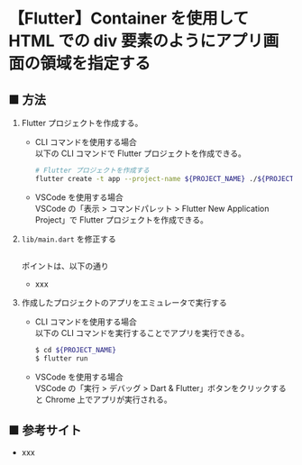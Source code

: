 # 【Flutter】Container を使用して HTML での div 要素のようにアプリ画面の領域を指定する

## ■ 方法

1. Flutter プロジェクトを作成する。<br>
    - CLI コマンドを使用する場合<br>
      以下の CLI コマンドで Flutter プロジェクトを作成できる。
      ```sh
      # Flutter プロジェクトを作成する
      flutter create -t app --project-name ${PROJECT_NAME} ./${PROJECT_NAME}
      ```

    - VSCode を使用する場合<br>
      VSCode の「表示 > コマンドパレット > Flutter New Application Project」で Flutter プロジェクトを作成できる。

1. `lib/main.dart` を修正する
    ```dart
    ```

    ポイントは、以下の通り

    - xxx

1. 作成したプロジェクトのアプリをエミュレータで実行する<br>
    - CLI コマンドを使用する場合<br>
      以下の CLI コマンドを実行することでアプリを実行できる。

      ```sh
      $ cd ${PROJECT_NAME}
      $ flutter run
      ```

    - VSCode を使用する場合<br>
      VSCode の「実行 > デバッグ > Dart & Flutter」ボタンをクリックすると Chrome 上でアプリが実行される。


## ■ 参考サイト

- xxx